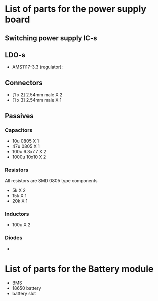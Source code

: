 # List of parts for the power supply board

## Switching power supply IC-s

## LDO-s
- AMS1117-3.3 (regulator): 

## Connectors

- [1 x 2] 2.54mm male X 2
- [1 x 3] 2.54mm male X 1

## Passives 

### Capacitors

- 10u 0805 X 1
- 47u 0805 X 1
- 100u 6.3x7.7 X 2
- 1000u 10x10 X 2

### Resistors

All resistors are SMD 0805 type components

- 5k X 2
- 15k X 1
- 20k X 1

### Inductors

- 100u X 2

### Diodes

- 

# List of parts for the Battery module

- BMS
- 18650 battery
- battery slot


